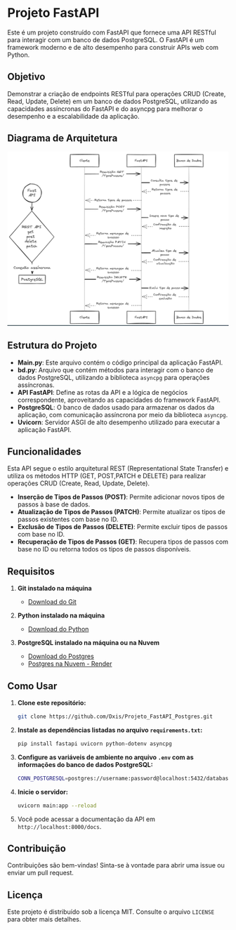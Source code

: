 # Projeto FastAPI

Este é um projeto construído com FastAPI que fornece uma API RESTful para interagir com um banco de dados PostgreSQL. O FastAPI é um framework moderno e de alto desempenho para construir APIs web com Python.

## Objetivo 
Demonstrar a criação de endpoints RESTful para operações CRUD (Create, Read, Update, Delete) em um banco de dados PostgreSQL, utilizando as capacidades assíncronas do FastAPI e do asyncpg para melhorar o desempenho e a escalabilidade da aplicação.

## Diagrama de Arquitetura

![Diagrama de Arquitetura](Projeto_FastAPI_Postgres.png)

## Estrutura do Projeto

- **Main.py**: Este arquivo contém o código principal da aplicação FastAPI.
- **bd.py**: Arquivo que contém métodos para interagir com o banco de dados PostgreSQL, utilizando a biblioteca `asyncpg` para operações assíncronas.
- **API FastAPI**: Define as rotas da API e a lógica de negócios correspondente, aproveitando as capacidades do framework FastAPI.
- **PostgreSQL**: O banco de dados usado para armazenar os dados da aplicação, com comunicação assíncrona por meio da biblioteca `asyncpg`.
- **Uvicorn**: Servidor ASGI de alto desempenho utilizado para executar a aplicação FastAPI.


## Funcionalidades

Esta API segue o estilo arquitetural REST (Representational State Transfer) e utiliza os métodos HTTP (GET, POST,PATCH e DELETE) para realizar operações CRUD (Create, Read, Update, Delete).

- **Inserção de Tipos de Passos (POST)**: Permite adicionar novos tipos de passos à base de dados.
- **Atualização de Tipos de Passos (PATCH)**: Permite atualizar os tipos de passos existentes com base no ID.
- **Exclusão de Tipos de Passos (DELETE)**: Permite excluir tipos de passos com base no ID.
- **Recuperação de Tipos de Passos (GET)**: Recupera tipos de passos com base no ID ou retorna todos os tipos de passos disponíveis.


## Requisitos

1. **Git instalado na máquina**
   - [Download do Git](https://git-scm.com/downloads)

2. **Python instalado na máquina**
   - [Download do Python](https://www.python.org/downloads/)

3. **PostgreSQL instalado na máquina ou na Nuvem**
   - [Download do Postgres](https://www.postgresql.org/download/)
   - [Postgres na Nuvem - Render](https://render.com/)

## Como Usar

1. **Clone este repositório:**

    ```bash
    git clone https://github.com/Dxis/Projeto_FastAPI_Postgres.git

    ```

2. **Instale as dependências listadas no arquivo `requirements.txt`:**

    ```bash
    pip install fastapi uvicorn python-dotenv asyncpg
    ```

3. **Configure as variáveis de ambiente no arquivo `.env` com as informações do banco de dados PostgreSQL:**

    ```bash
    CONN_POSTGRESQL=postgres://username:password@localhost:5432/database_name
    ```

4. **Inicie o servidor:**

    ```bash
    uvicorn main:app --reload
    ```
6. Você pode acessar a documentação da API em `http://localhost:8000/docs`.

## Contribuição

Contribuições são bem-vindas! Sinta-se à vontade para abrir uma issue ou enviar um pull request.

## Licença

Este projeto é distribuído sob a licença MIT. Consulte o arquivo `LICENSE` para obter mais detalhes.
